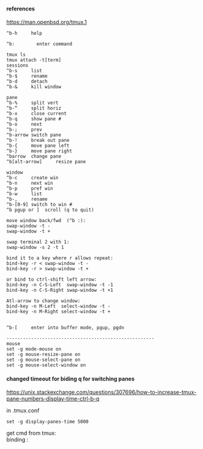 #### references  
https://man.openbsd.org/tmux.1

```
^b-h     help

^b:        enter command

tmux ls
tmux attach -t[term]
sessions
^b-s     list
^b-$     rename
^b-d     detach
^b-&     kill window

pane
^b-%     split vert
^b-“     split horiz
^b-x     close current
^b-q     show pane #
^b-o     next 
^b-;     prev
^b-arrow switch pane
^b-!     break out pane
^b-{     move pane left
^b-}     move pane right
^barrow  change pane
^b[alt-arrow]     resize pane

window
^b-c     create win
^b-n     next win
^b-p     pref win
^b-w     list
^b-,     rename
^b-[0-9] switch to win #
^b pgup or ]  scroll (q to quit)

move window back/fwd  (^b :):
swap-window -t -
swap-window -t +

swap terminal 2 with 1:
swap-window -s 2 -t 1

bind it to a key where r allows repeat:
bind-key -r < swap-window -t -
bind-key -r > swap-window -t +

or bind to ctrl-shift left arrow:
bind-key -n C-S-Left  swap-window -t -1
bind-key -n C-S-Right swap-window -t +1

Atl-arrow to change window:
bind-key -n M-Left  select-window -t -
bind-key -n M-Right select-window -t +


^b-[     enter into buffer mode, pgup, pgdn

------------------------------------------------------
mouse
set -g mode-mouse on
set -g mouse-resize-pane on
set -g mouse-select-pane on
set -g mouse-select-window on
```

#### changed timeout for biding q for switching panes  
https://unix.stackexchange.com/questions/307696/how-to-increase-tmux-pane-numbers-display-time-ctrl-b-q  

in .tmux.conf  
```
set -g display-panes-time 5000
```

get cmd from tmux:  
binding :  



